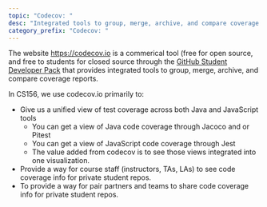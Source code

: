 ```yaml
---
topic: "Codecov: "
desc: "Integrated tools to group, merge, archive, and compare coverage reports (commerical, free for open-source)"
category_prefix: "Codecov: "
---
```


The website <https://codecov.io> is a commerical tool (free for open source, and free to students for closed source through the 
[GitHub Student Developer Pack](https://education.github.com/students) that provides 
integrated tools to group, merge, archive, and compare coverage reports.

In CS156, we use codecov.io primarily to:
* Give us a unified view of test coverage across both Java and JavaScript tools
  - You can get a view of Java code coverage through Jacoco and or Pitest
  - You can get a view of JavaScript code coverage through Jest 
  - The value added from codecov is to see those views integrated into one visualization.
* Provide a way for course staff (instructors, TAs, LAs) to see code coverage info for private student repos.
* To provide a way for pair partners and teams to share code coverage info for private student repos.

